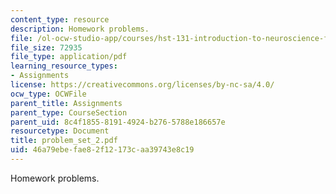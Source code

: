 ```yaml
---
content_type: resource
description: Homework problems.
file: /ol-ocw-studio-app/courses/hst-131-introduction-to-neuroscience-fall-2005/46a79ebefae82f12173caa39743e8c19_problem_set_2.pdf
file_size: 72935
file_type: application/pdf
learning_resource_types:
- Assignments
license: https://creativecommons.org/licenses/by-nc-sa/4.0/
ocw_type: OCWFile
parent_title: Assignments
parent_type: CourseSection
parent_uid: 8c4f1855-8191-4924-b276-5788e186657e
resourcetype: Document
title: problem_set_2.pdf
uid: 46a79ebe-fae8-2f12-173c-aa39743e8c19
---
```

Homework problems.